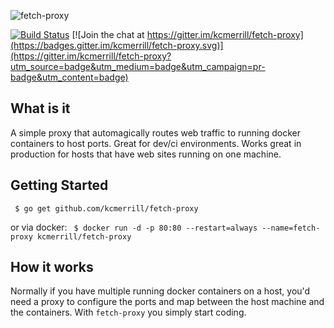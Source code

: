 ![fetch-proxy](https://raw.githubusercontent.com/kcmerrill/fetch-proxy/master/assets/fetch.png "fetch-proxy")

[![Build Status](https://travis-ci.org/kcmerrill/fetch-proxy.svg?branch=master)](https://travis-ci.org/kcmerrill/fetch-proxy) [![Join the chat at https://gitter.im/kcmerrill/fetch-proxy](https://badges.gitter.im/kcmerrill/fetch-proxy.svg)](https://gitter.im/kcmerrill/fetch-proxy?utm_source=badge&utm_medium=badge&utm_campaign=pr-badge&utm_content=badge)

## What is it
A simple proxy that automagically routes web traffic to running docker containers to host ports. Great for dev/ci environments. Works great in production for hosts that have web sites running on one machine.

## Getting Started
` $ go get github.com/kcmerrill/fetch-proxy`

or via docker:
` $ docker run -d -p 80:80 --restart=always --name=fetch-proxy kcmerrill/fetch-proxy`

## How it works
Normally if you have multiple running docker containers on a host, you'd need a proxy to configure the ports and map between the host machine and the containers. With `fetch-proxy` you simply start coding. 